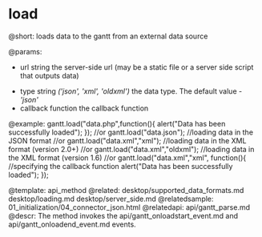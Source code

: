 load
=============
@short:	loads data to the gantt from an external data source

@params: 
- url	string  the server-side url (may be a static file or a server side script that outputs data)
* type	string	<i>('json', 'xml', 'oldxml')</i> the data type. The default value - <i>'json'</i>
* callback		function 	the callback function


@example: 
gantt.load("data.php",function(){
	alert("Data has been successfully loaded");
});
//or
gantt.load("data.json"); //loading data in the JSON format
//or
gantt.load("data.xml","xml"); //loading data in the XML format (version 2.0+)
//or
gantt.load("data.xml","oldxml"); //loading data in the XML format (version 1.6)
//or
gantt.load("data.xml","xml", function(){ //specifying the callback function 
	alert("Data has been successfully loaded");
});

@template:	api_method
@related:
	desktop/supported_data_formats.md
    desktop/loading.md
    desktop/server_side.md
@relatedsample:
	01_initialization/04_connector_json.html
@relatedapi:
	api/gantt_parse.md
@descr: 
The method invokes the api/gantt_onloadstart_event.md and api/gantt_onloadend_event.md events.
